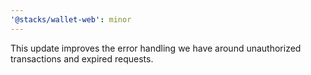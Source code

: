 ```yaml
---
'@stacks/wallet-web': minor
---
```


This update improves the error handling we have around unauthorized transactions and expired requests.

